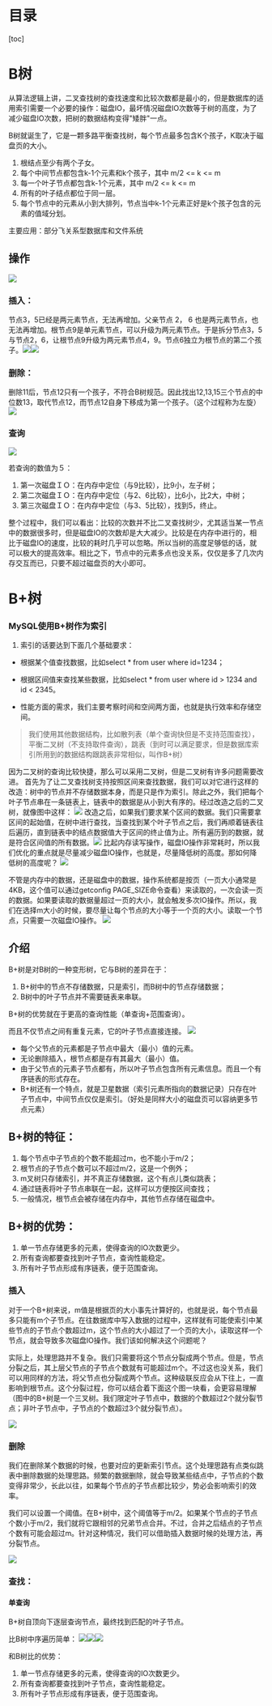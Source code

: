 # 目录
[toc]

# B树
从算法逻辑上讲，二叉查找树的查找速度和比较次数都是最小的，但是数据库的适用索引需要一个必要的操作：磁盘IO，最坏情况磁盘IO次数等于树的高度，为了减少磁盘IO次数，把树的数据结构变得"矮胖"一点。

B树就诞生了，它是一颗多路平衡查找树，每个节点最多包含K个孩子，K取决于磁盘页的大小。


1. 根结点至少有两个子女。
2. 每个中间节点都包含k-1个元素和k个孩子，其中 m/2 <= k <= m
3. 每一个叶子节点都包含k-1个元素，其中 m/2 <= k <= m
4. 所有的叶子结点都位于同一层。
5. 每个节点中的元素从小到大排列，节点当中k-1个元素正好是k个孩子包含的元素的值域分划。


主要应用：部分飞关系型数据库和文件系统

## 操作
 ![](https://raw.githubusercontent.com/binbinbin5/myPics/master/imgs/adsdq.png)
 
 ### 插入：
 节点3，5已经是两元素节点，无法再增加。父亲节点 2， 6 也是两元素节点，也无法再增加。根节点9是单元素节点，可以升级为两元素节点。于是拆分节点3，5与节点2，6，让根节点9升级为两元素节点4，9。节点6独立为根节点的第二个孩子。![](https://raw.githubusercontent.com/binbinbin5/myPics/master/imgs/asdad.png)![](https://raw.githubusercontent.com/binbinbin5/myPics/master/imgs/sdfwefs.png)
 
 ### 删除：
 删除11后，节点12只有一个孩子，不符合B树规范。因此找出12,13,15三个节点的中位数13，取代节点12，而节点12自身下移成为第一个孩子。（这个过程称为左旋）![](https://raw.githubusercontent.com/binbinbin5/myPics/master/imgs/sdgwewerd.png)
 
 ### 查询
 ![](https://raw.githubusercontent.com/binbinbin5/myPics/master/imgs/rgwsdsd.png)
 
 若查询的数值为５： 
1. 第一次磁盘ＩＯ：在内存中定位（与9比较），比9小，左子树； 
2. 第二次磁盘ＩＯ：在内存中定位（与2、6比较），比6小，比2大，中树； 
3. 第三次磁盘ＩＯ：在内存中定位（与3、5比较），找到5，终止。 

整个过程中，我们可以看出：比较的次数并不比二叉查找树少，尤其适当某一节点中的数据很多时，但是磁盘IO的次数却是大大减少。比较是在内存中进行的，相比于磁盘IO的速度，比较的耗时几乎可以忽略。所以当树的高度足够低的话，就可以极大的提高效率。相比之下，节点中的元素多点也没关系，仅仅是多了几次内存交互而已，只要不超过磁盘页的大小即可。

# B+树

### MySQL使用B+树作为索引

1. 索引的话要达到下面几个基础要求：

- 根据某个值查找数据，比如select * from user where id=1234；

- 根据区间值来查找某些数据，比如select * from user where id > 1234 and id < 2345。

- 性能方面的需求，我们主要考察时间和空间两方面，也就是执行效率和存储空间。

>我们使用其他数据结构，比如散列表（单个查询快但是不支持范围查找），平衡二叉树（不支持取件查询），跳表（到时可以满足要求，但是数据库索引所用到的数据结构跟跳表非常相似，叫作B+树）

因为二叉树的查询比较快捷，那么可以采用二叉树，但是二叉树有许多问题需要改进。
首先为了让二叉查找树支持按照区间来查找数据，我们可以对它进行这样的改造：树中的节点并不存储数据本身，而是只是作为索引。除此之外，我们把每个叶子节点串在一条链表上，链表中的数据是从小到大有序的。经过改造之后的二叉树，就像图中这样：
![](https://raw.githubusercontent.com/binbinbin5/myPics/master/imgs/20190521195613.png)
改造之后，如果我们要求某个区间的数据。我们只需要拿区间的起始值，在树中进行查找，当查找到某个叶子节点之后，我们再顺着链表往后遍历，直到链表中的结点数据值大于区间的终止值为止。所有遍历到的数据，就是符合区间值的所有数据。![](https://raw.githubusercontent.com/binbinbin5/myPics/master/imgs/20190521195738.png)
比起内存读写操作，磁盘IO操作非常耗时，所以我们优化的重点就是尽量减少磁盘IO操作，也就是，尽量降低树的高度。那如何降低树的高度呢？
![](https://raw.githubusercontent.com/binbinbin5/myPics/master/imgs/20190521195814.png)



不管是内存中的数据，还是磁盘中的数据，操作系统都是按页（一页大小通常是4KB，这个值可以通过getconfig PAGE_SIZE命令查看）来读取的，一次会读一页的数据。如果要读取的数据量超过一页的大小，就会触发多次IO操作。所以，我们在选择m大小的时候，要尽量让每个节点的大小等于一个页的大小。读取一个节点，只需要一次磁盘IO操作。
![](https://raw.githubusercontent.com/binbinbin5/myPics/master/imgs/20190521194610.png)


## 介绍
B+树是对B树的一种变形树，它与B树的差异在于：
1. B+树中的节点不存储数据，只是索引，而B树中的节点存储数据；
1. B树中的叶子节点并不需要链表来串联。

B+树的优势就在于更高的查询性能（单查询+范围查询）。

而且不仅节点之间有重复元素，它的叶子节点直接连接。
![](https://raw.githubusercontent.com/binbinbin5/myPics/master/imgs/20190521201415.png)

- 每个父节点的元素都是子节点中最大（最小）值的元素。
- 无论删除插入，根节点都是存有其最大（最小）值。
- 由于父节点的元素子节点都有，所以叶子节点包含所有元素信息。而且一个有序链表的形式存在。
- B+树还有一个特点，就是卫星数据（索引元素所指向的数据记录）只存在叶子节点中，中间节点仅仅是索引。（好处是同样大小的磁盘页可以容纳更多节点元素）
## B+树的特征：

1. 每个节点中子节点的个数不能超过m，也不能小于m/2；
1. 根节点的子节点个数可以不超过m/2，这是一个例外；
1. m叉树只存储索引，并不真正存储数据，这个有点儿类似跳表；
1. 通过链表将叶子节点串联在一起，这样可以方便按区间查找；
1. 一般情况，根节点会被存储在内存中，其他节点存储在磁盘中。

## B+树的优势：
1. 单一节点存储更多的元素，使得查询的IO次数更少。
2. 所有查询都要查找到叶子节点，查询性能稳定。
3. 所有叶子节点形成有序链表，便于范围查询。



### 插入
对于一个B+树来说，m值是根据页的大小事先计算好的，也就是说，每个节点最多只能有m个子节点。在往数据库中写入数据的过程中，这样就有可能使索引中某些节点的子节点个数超过m，这个节点的大小超过了一个页的大小，读取这样一个节点，就会导致多次磁盘IO操作。我们该如何解决这个问题呢？

实际上，处理思路并不复杂。我们只需要将这个节点分裂成两个节点。但是，节点分裂之后，其上层父节点的子节点个数就有可能超过m个。不过这也没关系，我们可以用同样的方法，将父节点也分裂成两个节点。这种级联反应会从下往上，一直影响到根节点。这个分裂过程，你可以结合着下面这个图一块看，会更容易理解（图中的B+树是一个三叉树。我们限定叶子节点中，数据的个数超过2个就分裂节点；非叶子节点中，子节点的个数超过3个就分裂节点）。

![](https://raw.githubusercontent.com/binbinbin5/myPics/master/imgs/20190521194657.png)

### 删除
我们在删除某个数据的时候，也要对应的更新索引节点。这个处理思路有点类似跳表中删除数据的处理思路。频繁的数据删除，就会导致某些结点中，子节点的个数变得非常少，长此以往，如果每个节点的子节点都比较少，势必会影响索引的效率。

我们可以设置一个阈值。在B+树中，这个阈值等于m/2。如果某个节点的子节点个数小于m/2，我们就将它跟相邻的兄弟节点合并。不过，合并之后结点的子节点个数有可能会超过m。针对这种情况，我们可以借助插入数据时候的处理方法，再分裂节点。

![](https://raw.githubusercontent.com/binbinbin5/myPics/master/imgs/20190521194907.png)

### 查找：
#### 单查询
B+树自顶向下逐层查询节点，最终找到匹配的叶子节点。

比B树中序遍历简单：
![](https://raw.githubusercontent.com/binbinbin5/myPics/master/imgs/20190521202618.png)![](https://raw.githubusercontent.com/binbinbin5/myPics/master/imgs/20190521202631.png)![](https://raw.githubusercontent.com/binbinbin5/myPics/master/imgs/20190521202659.png)

和B树比的优势：
1. 单一节点存储更多的元素，使得查询的IO次数更少。
2. 所有查询都要查找到叶子节点，查询性能稳定。
3. 所有叶子节点形成有序链表，便于范围查询。
